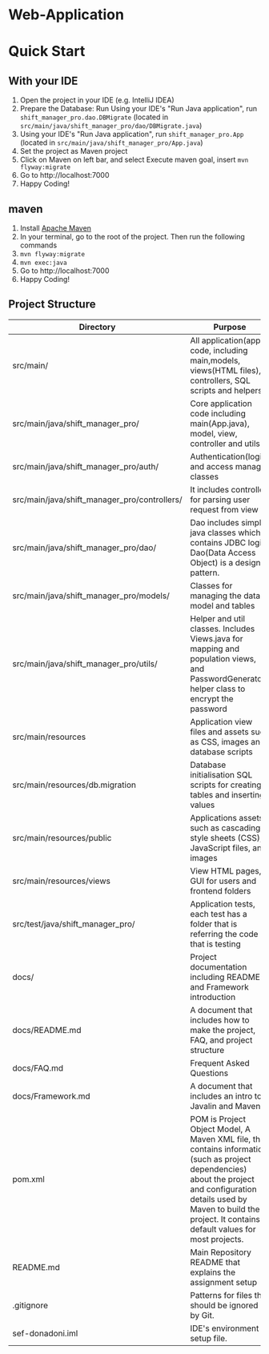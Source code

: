 # Web-Application
# Quick Start

## With your IDE

1. Open the project in your IDE (e.g. IntelliJ IDEA)
2. Prepare the Database: Run  Using your IDE's "Run Java application", run `shift_manager_pro.dao.DBMigrate` (located in `src/main/java/shift_manager_pro/dao/DBMigrate.java`)
3. Using your IDE's "Run Java application", run `shift_manager_pro.App` (located in `src/main/java/shift_manager_pro/App.java`)
4. Set the project as Maven project
5. Click on Maven on left bar, and select Execute maven goal, insert `mvn flyway:migrate`
6. Go to http://localhost:7000
7. Happy Coding!

## maven

1. Install [Apache Maven](https://maven.apache.org/)
2. In your terminal, go to the root of the project. Then run the following commands
3. `mvn flyway:migrate`
4. `mvn exec:java`
5. Go to http://localhost:7000
6. Happy Coding!

## Project Structure

| Directory | Purpose |
| --- | --- |
| src/main/ | All application(app) code, including main,models, views(HTML files), controllers, SQL scripts and helpers. |
| src/main/java/shift_manager_pro/ | Core application code including main(App.java), model, view, controller and utils. | 
| src/main/java/shift_manager_pro/auth/ | Authentication(login) and access manager classes | 
| src/main/java/shift_manager_pro/controllers/ | It includes controller for parsing user request from view | 
| src/main/java/shift_manager_pro/dao/ | Dao includes simple java classes which contains JDBC logic. Dao(Data Access Object) is a design pattern. | 
| src/main/java/shift_manager_pro/models/ | Classes for managing the data model and tables | 
| src/main/java/shift_manager_pro/utils/ | Helper and util classes. Includes Views.java for mapping and population views, and PasswordGenerators helper class to encrypt the password | 
| src/main/resources| Application view files and assets such as CSS, images and database scripts | 
| src/main/resources/db.migration| Database initialisation SQL scripts for creating tables and inserting values | 
| src/main/resources/public| Applications assets such as cascading style sheets (CSS), JavaScript files, and images | 
| src/main/resources/views| View HTML pages, GUI for users and frontend folders| 
| src/test/java/shift_manager_pro/| Application tests, each test has a folder that is referring the code that is testing   | 
| docs/| Project documentation including README and Framework introduction | 
| docs/README.md| A document that includes how to make the project, FAQ, and project structure | 
| docs/FAQ.md| Frequent Asked Questions | 
| docs/Framework.md| A document that includes an intro to Javalin and Maven | 
| pom.xml| POM is Project Object Model, A Maven XML file, that contains information (such as project dependencies) about the project and configuration details used by Maven to build the project. It contains default values for most projects. | 
| README.md| Main Repository README that explains the assignment setup | 
| .gitignore| Patterns for files that should be ignored by Git. | 
| sef-donadoni.iml| IDE's environment setup file. | 
